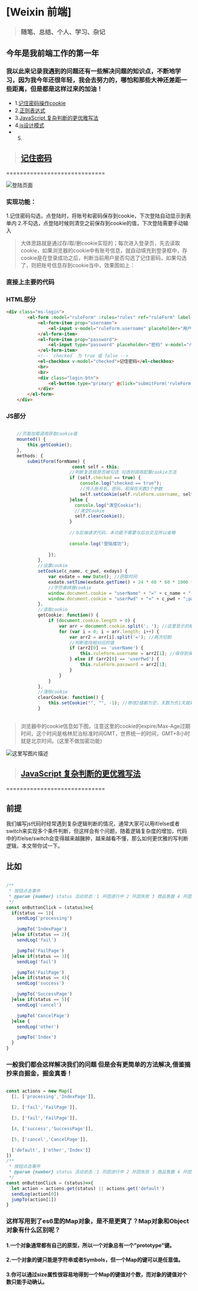  <!-- https://github.com/Nealyang/PersonalBlog/issues/48 -->
 #  [Weixin 前端]
> ### 随笔、总结、个人、学习、杂记
## 今年是我前端工作的第一年

### 我以此来记录我遇到的问题还有一些解决问题的知识点，不断地学习，因为我今年还很年轻，我会去努力的，哪怕和那些大神还差距一些距离，但是都是这样过来的加油！


 * 1.<a href="#title1" id="title1n">记住密码操作cookie</a>
 * 2.<a href="./commonality/正则表达式.md" >正则表达式</a>
 * 3.<a href="#title2" id="title2n">JavaScript 复杂判断的更优雅写法</a>
 * 4.<a href="https://github.com/Miboweixin/Only-the-Brave/tree/master/designs/src" >js设计模式</a>
 * 5.





><h2 id="title1" ><a href="#title1n">记住密码</a></h3>
=============================

![登陆页面](https://user-gold-cdn.xitu.io/2018/1/30/161462f165cc17dc?w=443&h=335&f=png&s=12535)
### 实现功能： 
1.记住密码勾选，点登陆时，将账号和密码保存到cookie，下次登陆自动显示到表单内 
 2.不勾选，点登陆时候则清空之前保存到cookie的值，下次登陆需要手动输入 
>大体思路就是通过存/取/删cookie实现的；每次进入登录页，先去读取cookie，如果浏览器的cookie中有账号信息，就自动填充到登录框中，存cookie是在登录成功之后，判断当前用户是否勾选了记住密码，如果勾选了，则把账号信息存到cookie当中，效果图如上：
### 直接上主要的代码

###  HTML部分
```html
<div class="ms-login">
        <el-form :model="ruleForm" :rules="rules" ref="ruleForm" label-width="0px" class="demo-ruleForm">
            <el-form-item prop="username">
                <el-input v-model="ruleForm.username" placeholder="用户名"></el-input>
            </el-form-item>
            <el-form-item prop="password">
                <el-input type="password" placeholder="密码" v-model="ruleForm.password" @keyup.enter.native="submitForm('ruleForm')"></el-input>
            </el-form-item>
            <!-- `checked` 为 true 或 false -->
            <el-checkbox v-model="checked">记住密码</el-checkbox>
            <br>
            <br>
            <div class="login-btn">
                <el-button type="primary" @click="submitForm('ruleForm')">登录</el-button>
            </div>
        </el-form>
    </div>

```
###  JS部分
```js

    //页面加载调用获取cookie值
    mounted() {
        this.getCookie();
    },
    methods: {
        submitForm(formName) {
			             const self = this;
                        //判断复选框是否被勾选 勾选则调用配置cookie方法
                        if (self.checked == true) {
                            console.log("checked == true");
                            //传入账号名，密码，和保存天数3个参数
                            self.setCookie(self.ruleForm.username, self.ruleForm.password, 7);
                        }else {
                          console.log("清空Cookie");
                          //清空Cookie
                          self.clearCookie();
                        }
                        
                        //与后端请求代码，本功能不需要与后台交互所以省略
                        
                        console.log("登陆成功");
                  
                });
            },
            //设置cookie
            setCookie(c_name, c_pwd, exdays) {
                var exdate = new Date(); //获取时间
                exdate.setTime(exdate.getTime() + 24 * 60 * 60 * 1000 * exdays); //保存的天数
                //字符串拼接cookie
                window.document.cookie = "userName" + "=" + c_name + ";path=/;expires=" + exdate.toGMTString();
                window.document.cookie = "userPwd" + "=" + c_pwd + ";path=/;expires=" + exdate.toGMTString();
            },
            //读取cookie
            getCookie: function() {
                if (document.cookie.length > 0) {
                    var arr = document.cookie.split('; '); //这里显示的格式需要切割一下自己可输出看下
                    for (var i = 0; i < arr.length; i++) {
                        var arr2 = arr[i].split('='); //再次切割
                        //判断查找相对应的值
                        if (arr2[0] == 'userName') {
                            this.ruleForm.username = arr2[1]; //保存到保存数据的地方
                        } else if (arr2[0] == 'userPwd') {
                            this.ruleForm.password = arr2[1];
                        }
                    }
                }
            },
            //清除cookie
            clearCookie: function() {
                this.setCookie("", "", -1); //修改2值都为空，天数为负1天就好了
            }
    


```
> 浏览器中的cookie信息如下图，注意这里的cookie的expire/Max-Age过期时间，这个时间是格林尼治标准时间GMT，世界统一的时间，GMT+8小时就是北京时间。(这里不做加密功能)

![这里写图片描述](https://user-gold-cdn.xitu.io/2018/1/30/161462f165b73ac8?w=1649&h=283&f=png&s=47768)



><h2 id="title2" ><a href="#title2n">JavaScript 复杂判断的更优雅写法</a></h3>
=============================
## 前提
我们编写js代码时经常遇到复杂逻辑判断的情况，通常大家可以用if/else或者switch来实现多个条件判断，但这样会有个问题，随着逻辑复杂度的增加，代码中的if/else/switch会变得越来越臃肿，越来越看不懂，那么如何更优雅的写判断逻辑，本文带你试一下。

## 比如
```js

/**
 * 按钮点击事件
 * @param {number} status 活动状态：1 开团进行中 2 开团失败 3 商品售罄 4 开团成功 5 系统取消
 */
const onButtonClick = (status)=>{
  if(status == 1){
    sendLog('processing')

    jumpTo('IndexPage')
  }else if(status == 2){
    sendLog('fail')

    jumpTo('FailPage')
  }else if(status == 3){
    sendLog('fail')

    jumpTo('FailPage')
  }else if(status == 4){
    sendLog('success')

    jumpTo('SuccessPage')
  }else if(status == 5){
    sendLog('cancel')

    jumpTo('CancelPage')
  }else {
    sendLog('other')

    jumpTo('Index')
  }
}

```

### 一般我们都会这样解决我们的问题 但是会有更简单的方法解决,借鉴摘抄来自掘金，掘金真香！

```js

const actions = new Map([
  [1, ['processing','IndexPage']],

  [2, ['fail','FailPage']],

  [3, ['fail','FailPage']],

  [4, ['success','SuccessPage']],

  [5, ['cancel','CancelPage']],

  ['default', ['other','Index']]
])
/**
 * 按钮点击事件
 * @param {number} status 活动状态：1 开团进行中 2 开团失败 3 商品售罄 4 开团成功 5 系统取消
 */
const onButtonClick = (status)=>{
  let action = actions.get(status) || actions.get('default')
  sendLog(action[0])
  jumpTo(action[1])
}

```
### 这样写用到了es6里的Map对象，是不是更爽了？Map对象和Object对象有什么区别呢？

#### 1.一个对象通常都有自己的原型，所以一个对象总有一个"prototype"键。<br>
#### 2.一个对象的键只能是字符串或者Symbols，但一个Map的键可以是任意值。<br>
#### 3.你可以通过size属性很容易地得到一个Map的键值对个数，而对象的键值对个数只能手动确认。<br>
>